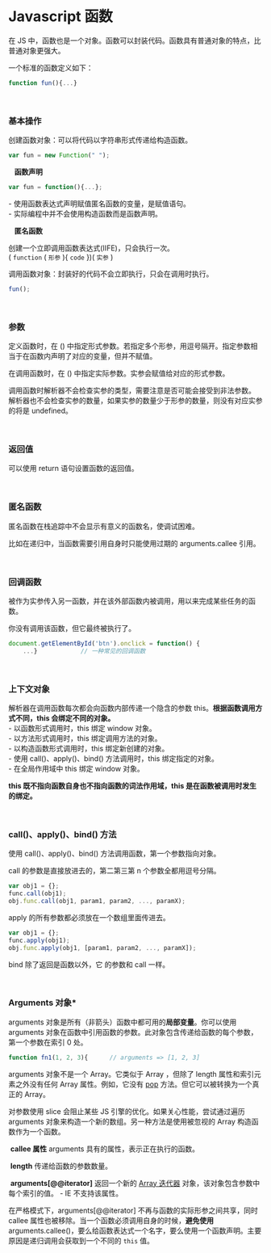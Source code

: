 # Javascript 函数

在 JS 中，函数也是一个对象。函数可以封装代码。函数具有普通对象的特点，比普通对象更强大。

一个标准的函数定义如下：

```javascript
function fun(){...}
```

</br>

### 基本操作

创建函数对象：可以将代码以字符串形式传递给构造函数。

```javascript
var fun = new Function(" ");
```

​	&nbsp;&nbsp;**函数声明**

```javascript
var fun = function(){...};
```

 \- 使用函数表达式声明赋值匿名函数的变量，是赋值语句。  
 \- 实际编程中并不会使用构造函数而是函数声明。  

​	&nbsp;&nbsp;**匿名函数**

创建一个立即调用函数表达式(IIFE)，只会执行一次。  
( `function` ( `形参` ){ `code` })( `实参` )  

调用函数对象：封装好的代码不会立即执行，只会在调用时执行。

```javascript
fun();
```

</br>

### 参数

定义函数时，在 () 中指定形式参数。若指定多个形参，用逗号隔开。指定参数相当于在函数内声明了对应的变量，但并不赋值。

在调用函数时，在 () 中指定实际参数。实参会赋值给对应的形式参数。

调用函数时解析器不会检查实参的类型，需要注意是否可能会接受到非法参数。  
解析器也不会检查实参的数量，如果实参的数量少于形参的数量，则没有对应实参的将是 undefined。  

</br>

### 返回值

可以使用 return 语句设置函数的返回值。

</br>

### 匿名函数

匿名函数在栈追踪中不会显示有意义的函数名，使调试困难。

比如在递归中，当函数需要引用自身时只能使用过期的 arguments.callee 引用。

</br>

### 回调函数

被作为实参传入另一函数，并在该外部函数内被调用，用以来完成某些任务的函数。

你没有调用该函数，但它最终被执行了。

```javascript
document.getElementById('btn').onclick = function() {
    ...}			// 一种常见的回调函数
```

</br>

### 上下文对象

解析器在调用函数每次都会向函数内部传递一个隐含的参数 this。**根据函数调用方式不同，this 会绑定不同的对象。**  
 \- 以函数形式调用时，this 绑定 window 对象。  
 \- 以方法形式调用时，this 绑定调用方法的对象。  
 \- 以构造函数形式调用时，this 绑定新创建的对象。  
 \- 使用 call()、apply()、bind() 方法调用时，this 绑定指定的对象。  
 \- 在全局作用域中 this 绑定 window 对象。  

**this 既不指向函数自身也不指向函数的词法作用域，this 是在函数被调用时发生的绑定。**

</br>

### call()、apply()、bind() 方法

使用 call()、apply()、bind() 方法调用函数，第一个参数指向对象。

call 的参数是直接放进去的，第二第三第 n 个参数全都用逗号分隔。

```javascript
var obj1 = {};
func.call(obj1);
obj.func.call(obj1, param1, param2, ..., paramX);
```

apply 的所有参数都必须放在一个数组里面传进去。

```javascript
var obj1 = {};
func.apply(obj1);
obj.func.apply(obj1, [param1, param2, ..., paramX]);
```

bind 除了返回是函数以外，它 的参数和 call 一样。

</br>

### Arguments 对象*

arguments 对象是所有（非箭头）函数中都可用的**局部变量**。你可以使用 arguments 对象在函数中引用函数的参数。此对象包含传递给函数的每个参数，第一个参数在索引 0 处。

```javascript
function fn1(1, 2, 3){		// arguments => [1, 2, 3]
```

arguments 对象不是一个 Array。它类似于 Array ，但除了 length 属性和索引元素之外没有任何 Array 属性。例如，它没有 [pop](https://developer.mozilla.org/zh-CN/docs/Web/JavaScript/Reference/Global_Objects/Array/pop) 方法。但它可以被转换为一个真正的 Array。

对参数使用 slice 会阻止某些 JS 引擎的优化。如果关心性能，尝试通过遍历 arguments 对象来构造一个新的数组。另一种方法是使用被忽视的 Array 构造函数作为一个函数。

​	**callee 属性**
arguments 具有的属性，表示正在执行的函数。

​	**length**
传递给函数的参数数量。

​	**arguments[@@iterator]**
返回一个新的 [Array 迭代器](https://developer.mozilla.org/zh-CN/docs/Web/JavaScript/Reference/Global_Objects/Array/@@iterator) 对象，该对象包含参数中每个索引的值。
 \- IE 不支持该属性。

在严格模式下，arguments[@@iterator] 不再与函数的实际形参之间共享，同时 callee 属性也被移除。当一个函数必须调用自身的时候，**避免使用** arguments.callee()，要么给函数表达式一个名字，要么使用一个函数声明。主要原因是递归调用会获取到一个不同的 `this` 值。
